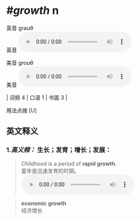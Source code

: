 # ***\#growth*** n
英音 ɡrəʊθ  
英音
<audio src="./media/growth-B.aac" controls="controls"></audio>

美音 ɡroʊθ  
美音
<audio src="./media/growth.aac" controls="controls"></audio>



| 词频 4 | 口语 1 | 书面 3 |  

用法点拨  [U]

英文释义
---
### 1.*高义频：* **生长；发育；增长；发展：**  

 > Childhood is a period of **rapid growth**.  
 > 童年是迅速发育的时期。    
<audio src="./media/growth-1.aac" controls="controls"></audio>

 > **economic growth**  
 > 经济增长    


